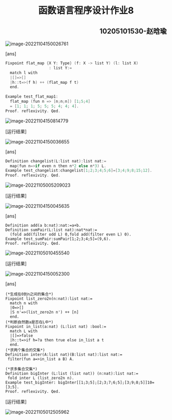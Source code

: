 <h1 align="center">函数语言程序设计作业8</h1>
<h2 align="right">10205101530-赵晗瑜</h2>

![image-20221104150026761](C:/Users/zhy19/AppData/Roaming/Typora/typora-user-images/image-20221104150026761.png)

[ans]

```c
Fixpoint flat_map {X Y: Type} (f: X -> list Y) (l: list X)
                   : list Y:=
  match l with
  |[]=>[]
  |h::t=>(f h) ++ (flat_map f t)
  end.
      
Example test_flat_map1:
  flat_map (fun n => [n;n;n]) [1;5;4]
  = [1; 1; 1; 5; 5; 5; 4; 4; 4].
Proof. reflexivity. Qed.
```

![image-20221104150814779](C:/Users/zhy19/AppData/Roaming/Typora/typora-user-images/image-20221104150814779.png)

[运行结果]

![image-20221104150036655](C:/Users/zhy19/AppData/Roaming/Typora/typora-user-images/image-20221104150036655.png)

[ans]

```c
Definition changelist(L:list nat):list nat:=
  map(fun n=>if even n then n*2 else n*3) L.
Example test_changelist:changelist[1;2;3;4;5;6]=[3;4;9;8;15;12].
Proof. reflexivity. Qed.
```

![image-20221105005209023](C:/Users/zhy19/AppData/Roaming/Typora/typora-user-images/image-20221105005209023.png)

[运行结果]

![image-20221104150045635](C:/Users/zhy19/AppData/Roaming/Typora/typora-user-images/image-20221104150045635.png)

[ans]

```
Definition add(a b:nat):nat:=a+b.
Definition sumPair(L:list nat):nat*nat:=
  (fold add(filter odd L) 0,fold add(filter even L) 0).
Example test_sumPair:sumPair[1;2;3;4;5]=(9,6).
Proof. reflexivity. Qed.
```

![image-20221105010455540](C:/Users/zhy19/AppData/Roaming/Typora/typora-user-images/image-20221105010455540.png)

[运行结果]

![image-20221104150052300](C:/Users/zhy19/AppData/Roaming/Typora/typora-user-images/image-20221104150052300.png)

[ans]

```
(*生成在0到n之间的集合*)
Fixpoint list_zero2n(n:nat):list nat:=
  match n with
  |0=>[]
  |S n'=>(list_zero2n n') ++ [n]
  end.
(*判断自然数a是否在L中*)
Fixpoint in_list(a:nat) (L:list nat) :bool:=
  match L with
  |[]=>false
  |h::t=>if h=?a then true else in_list a t
  end.
(*求两个集合的交集*)
Definition inter(A:list nat)(B:list nat):list nat:=
 filter(fun a=>in_list a B) A.

(*求多集合交集*)
Definition bigInter (L:list (list nat)) (n:nat):list nat:=
 fold inter L (list_zero2n n).
Example test_bigInter: bigInter[[1;3;5];[2;3;7;6;5];[3;9;8;5]]10=[3;5].
Proof. reflexivity. Qed.
```

[运行结果]

![image-20221105012505962](C:/Users/zhy19/AppData/Roaming/Typora/typora-user-images/image-20221105012505962.png)

